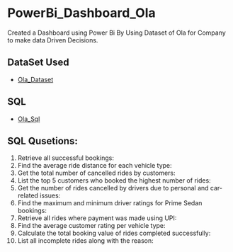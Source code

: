 # PowerBi_Dashboard_Ola
Created a Dashboard using Power Bi By Using Dataset of Ola for Company to make data Driven Decisions.

## DataSet Used
- <a href="https://github.com/Praveenvegulla/PowerBi_Dashboard_Ola/blob/main/Ola.xlsx"> Ola_Dataset </a>
## SQL
- <a href="https://github.com/Praveenvegulla/PowerBi_Dashboard_Ola/blob/main/OLA.sql"> Ola_Sql </a>

## SQL Qusetions:
 1. Retrieve all successful bookings:
 2. Find the average ride distance for each vehicle type:
 3. Get the total number of cancelled rides by customers:
 4. List the top 5 customers who booked the highest number of rides:
 5. Get the number of rides cancelled by drivers due to personal and car-related issues:
 6. Find the maximum and minimum driver ratings for Prime Sedan bookings:
 7. Retrieve all rides where payment was made using UPI:
 8. Find the average customer rating per vehicle type:
 9. Calculate the total booking value of rides completed successfully:
 10. List all incomplete rides along with the reason:
